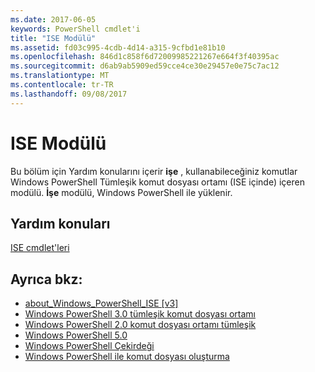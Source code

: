 ```yaml
---
ms.date: 2017-06-05
keywords: PowerShell cmdlet'i
title: "ISE Modülü"
ms.assetid: fd03c995-4cdb-4d14-a315-9cfbd1e81b10
ms.openlocfilehash: 846d1c858f6d72009985221267e664f3f40395ac
ms.sourcegitcommit: d6ab9ab5909ed59cce4ce30e29457e0e75c7ac12
ms.translationtype: MT
ms.contentlocale: tr-TR
ms.lasthandoff: 09/08/2017
---
```

# <a name="ise-module"></a>ISE Modülü
Bu bölüm için Yardım konularını içerir **işe** , kullanabileceğiniz komutlar Windows PowerShell Tümleşik komut dosyası ortamı (ISE içinde) içeren modülü. **İşe** modülü, Windows PowerShell ile yüklenir.

## <a name="help-topics"></a>Yardım konuları
[ISE cmdlet'leri](http://go.microsoft.com/fwlink/?LinkID=254686)

## <a name="see-also"></a>Ayrıca bkz:
- [about_Windows_PowerShell_ISE [v3]](https://technet.microsoft.com/en-us/library/dfa54d47-60c6-4fff-8197-c747e8d411bb)
- [Windows PowerShell 3.0 tümleşik komut dosyası ortamı](http://go.microsoft.com/fwlink/?LinkId=254681)
- [Windows PowerShell 2.0 komut dosyası ortamı tümleşik](http://go.microsoft.com/fwlink/?LinkID=238569)
- [Windows PowerShell 5.0](../../whats-new/What-s-New-in-Windows-PowerShell-50.md)
- [Windows PowerShell Çekirdeği](https://technet.microsoft.com/en-us/library/4b75f1e4-f327-48f3-92ab-bf5435094d41)
- [Windows PowerShell ile komut dosyası oluşturma](../../getting-started/fundamental/Scripting-with-Windows-PowerShell.md)

